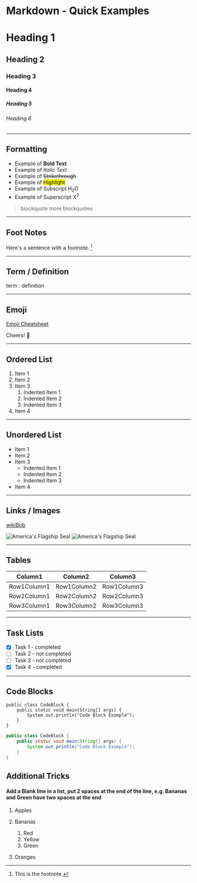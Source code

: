 # Markdown - Quick Examples

<!-- comment -->

# Heading 1
## Heading 2
### Heading 3
#### Heading 4
##### Heading 5
###### Heading 6

---
## Formatting
- Example of **Bold Text**
- Example of *Italic Text*
- Example of ~~Strikethrough~~
- Example of <mark>Highlight</mark>
- Example of Subscript H<sub>2</sub>O
- Example of Superscript X<sup>2</sup>
> blockquote
> more blockquotes

---
## Foot Notes
Here's a sentence with a footnote. [^1]

[^1]: This is the footnote.

---
## Term / Definition

term
: definition

---
## Emoji
[Emoji Cheatsheet](https://github.com/ikatyang/emoji-cheat-sheet)

Cheers! :beers:

---
## Ordered List
1. Item 1
2. Item 2
3. Item 3
   1. Indented Item 1
   2. Indented Item 2
   3. Indented Item 3
4. Item 4

---
## Unordered List
- Item 1
- Item 2
- Item 3
    - Indented Item 1
    - Indented Item 2
    - Indented Item 3
- Item 4

---
## Links / Images
[wikiBob](https://gitlab.com/bobby.estey/wikibob/-/blob/master/README.md)

![America's Flagship Seal](https://gitlab.com/bobby.estey/wikibob/-/raw/master/docs/icons/cv64AmericasFlagShip100x100.png)
![America's Flagship Seal](https://gitlab.com/bobby.estey/wikibob/-/raw/master/docs/icons/cv64AmericasFlagShip100x100.png "America's Flag Ship")

---
## Tables
|Column1|Column2|Column3|
|--|--|--|
|Row1Column1|Row1Column2|Row1Column3|
|Row2Column1|Row2Column2|Row2Column3|
|Row3Column1|Row3Column2|Row3Column3|

---
## Task Lists
- [x] Task 1 - completed
- [ ] Task 2 - not completed
- [ ] Task 3 - not completed
- [x] Task 4 - completed

---
## Code Blocks
```
public class CodeBlock {
    public static void main(String[] args) {
        System.out.println("Code Block Example");
    }
}
```

```java
public class CodeBlock {
    public static void main(String[] args) {
        System.out.println("Code Block Example");
    }
}
```

## Additional Tricks

#### Add a Blank line in a list, put 2 spaces at the end of the line, e.g. Bananas and Green have two spaces at the end

1.  Apples
2.  Bananas  

     1.  Red
     2.  Yellow
     3.  Green  
     
3.  Oranges

